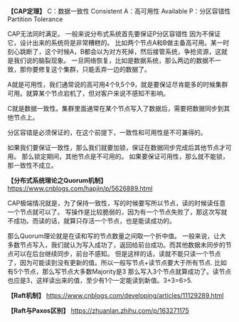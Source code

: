 **【CAP定理】**
C：数据一致性 Consistent 
A：高可用性 Available
P：分区容错性Partition Tolerance

CAP无法同时满足。
一般来说分布式系统首先要保证P分区容错性
因为不保证它，设计出来的系统将是非常糟糕的。
比如两个节点A和B做主备高可用。某一时刻心跳断了，这个时候A，B都会以为对方死掉，然后接管系统，争抢资源，这就是我们说的脑裂现象。
一旦网络恢复，比如是数据系统，那么两边的数据不一致，那你要修复这个集群，只能丢弃一边的数据了。

A就是可用性，我们通常说的高可用4个9,5个9，就是要保证尽肯能多的时候集群可用。就算某个节点宕机了，但对客户来说不感知不影响。

C就是数据一致性。集群里面通常在某个节点写入了数据后，需要把数据同步到其他节点上。

分区容错是必须保证的，在这个前提下，一致性和可用性是不可兼得的。

如果我们要保证一致性，那么我们就要加锁，保证在数据同步完成后其他节点才可用。
那么锁定期间，其他节点是不可用的。
如果要保证可用性，那么就不能锁，那一致性不成立。



**【分布式系统理论之Quorum机制】**  https://www.cnblogs.com/hapjin/p/5626889.html 

CAP极端情况就是，为了保持一致性，写的时候要写所以节点，读的时候读任意一个节点就可以了。
写操作是比较脆弱的，因为有一个节点失败了，那这次写就不成功。而读的话，就算只存活一个节点，也是能读成功的。

那么Quorum理论就是在读和写的节点数量之间取一个折中值。
一般来说，让大多数节点写入，我们就认为写入成功了，返回给前台成功。而其他数据未同步的节点可以在后台继续同步，前台不感知。
但是这样的话，读就不能只读一个节点了，因为可能读到没有更新的值。所以一般写节点+读节点要大于所有节点. 比如有5个节点，那么写节点大多数Majority是3
那么写入3个节点就算成功了。读节点也应是3，这样读出来的值，至少有1个一定能读到新值。3+3=6>5.

**【Raft机制】** 
https://www.cnblogs.com/developing/articles/11129289.html

**【Raft与Paxos区别】**
https://zhuanlan.zhihu.com/p/163271175